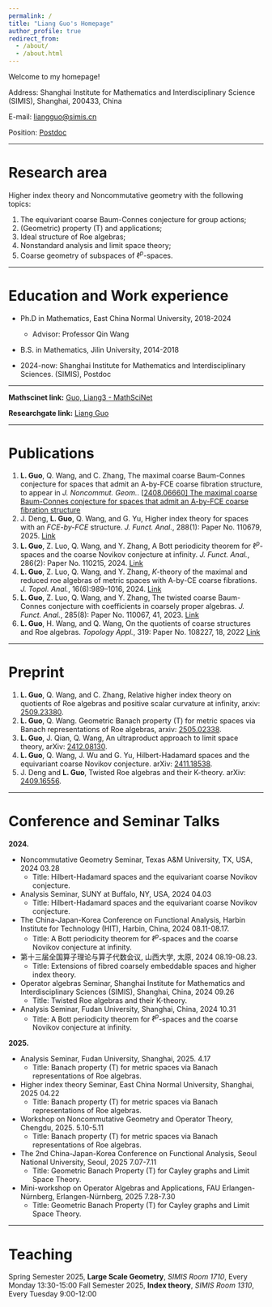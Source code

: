 ```yaml
---
permalink: /
title: "Liang Guo's Homepage"
author_profile: true
redirect_from: 
  - /about/
  - /about.html
---
```



Welcome to my homepage!

Address: Shanghai Institute for Mathematics and Interdisciplinary Science (SIMIS), Shanghai, 200433, China

E-mail: liangguo@simis.cn 

Position: [Postdoc](https://www.simis.cn/liang-guo/)

------

Research area
======
Higher index theory and Noncommutative geometry with the following topics:

 1. The equivariant coarse Baum-Connes conjecture for group actions;
 2. (Geometric) property (T) and applications;
 3. Ideal structure of Roe algebras;
 4. Nonstandard analysis and limit space theory;
 5. Coarse geometry of subspaces of $\ell^p$-spaces.

------



Education and Work experience
======

- Ph.D in Mathematics, East China Normal University, 2018-2024
  -  Advisor: Professor Qin Wang

- B.S. in Mathematics, Jilin University, 2014-2018

* 2024-now: Shanghai Institute for Mathematics and Interdisciplinary Sciences. (SIMIS), Postdoc



------



**Mathscinet link:** [Guo, Liang3 - MathSciNet](https://mathscinet.ams.org/mathscinet/author?authorId=1523762)

**Researchgate link:** [Liang Guo](https://www.researchgate.net/profile/Liang-Guo-32?ev=hdr_xprf)



------



# Publications

1. **L. Guo**, Q. Wang, and C. Zhang, The maximal coarse Baum-Connes conjecture for spaces that admit an A-by-FCE coarse fibration structure, to appear in *J. Noncommut. Geom.*. [[2408.06660\] The maximal coarse Baum-Connes conjecture for spaces that admit an A-by-FCE coarse fibration structure](https://arxiv.org/abs/2408.06660)
2. J. Deng, **L. Guo**, Q. Wang, and G. Yu, Higher index theory for spaces with an *FCE-by-FCE* structure. *J. Funct. Anal.*, 288(1): Paper No. 110679, 2025. [Link](https://doi.org/10.1016/j.jfa.2024.110679)
3. **L. Guo**, Z. Luo, Q. Wang, and Y. Zhang, A Bott periodicity theorem for $\ell^p$-spaces and the coarse Novikov conjecture at infinity. *J. Funct. Anal.*, 286(2): Paper No. 110215, 2024. [Link](https://doi.org/10.1016/j.jfa.2023.110215)
4. **L. Guo**, Z. Luo, Q. Wang, and Y. Zhang, $K$-theory of the maximal and reduced roe algebras of metric spaces with A-by-CE coarse fibrations. *J. Topol. Anal.*, 16(6):989–1016, 2024. [Link](https://doi.org/10.1142/S1793525323500073)
5. **L. Guo**, Z. Luo, Q. Wang, and Y. Zhang, The twisted coarse Baum-Connes conjecture with coefficients in coarsely proper algebras. *J. Funct. Anal.*, 285(8): Paper No. 110067, 41, 2023. [Link](https://doi.org/10.1016/j.jfa.2023.110067)
6. **L. Guo**, H. Wang, and Q. Wang, On the quotients of coarse structures and Roe algebras. *Topology Appl.*, 319: Paper No. 108227, 18, 2022 [Link](https://doi.org/10.1016/j.topol.2022.108227)



------



Preprint
======

1. **L. Guo**, Q. Wang, and C. Zhang, Relative higher index theory on quotients of Roe algebras and positive scalar curvature at infinity, arxiv: [2509.23380](https://arxiv.org/abs/2509.23380).
2. **L. Guo**, Q. Wang. Geometric Banach property (T) for metric spaces via Banach representations of Roe algebras, arxiv: [2505.02338](https://arxiv.org/abs/2505.02338).
3. **L. Guo**, J. Qian, Q. Wang, An ultraproduct approach to limit space theory, arXiv: [2412.08130](https://arxiv.org/abs/2412.08130).
4. **L. Guo**, Q. Wang, J. Wu and G. Yu, Hilbert-Hadamard spaces and the equivariant coarse Novikov conjecture. arXiv: [2411.18538](https://arxiv.org/abs/2411.18538).
5. J. Deng and **L. Guo**, Twisted Roe algebras and their K-theory. arXiv: [2409.16556](https://arxiv.org/abs/2409.16556).



------



Conference and Seminar Talks
======

**2024.**

- Noncommutative Geometry Seminar, Texas A&M University, TX, USA, 2024 03.28 
  - Title: Hilbert-Hadamard spaces and the equivariant coarse Novikov conjecture.
- Analysis Seminar, SUNY at Buffalo, NY, USA, 2024 04.03 
  - Title: Hilbert-Hadamard spaces and the equivariant coarse Novikov conjecture.
- The China-Japan-Korea Conference on Functional Analysis, Harbin Institute for Technology (HIT), Harbin, China, 2024 08.11-08.17. 
  - Title: A Bott periodicity theorem for $\ell^p$-spaces and the coarse Novikov conjecture at infinity.
- 第十三届全国算子理论与算子代数会议, 山西大学, 太原, 2024 08.19-08.23.
  - Title: Extensions of fibred coarsely embeddable spaces and higher index theory.
- Operator algebras Seminar, Shanghai Institute for Mathematics and Interdisciplinary Sciences (SIMIS), Shanghai, China, 2024 09.26
  - Title: Twisted Roe algebras and their K-theory.
- Analysis Seminar, Fudan University, Shanghai, China, 2024 10.31 
  - Title: A Bott periodicity theorem for $\ell^p$-spaces and the coarse Novikov conjecture at infinity.

**2025.**

- Analysis Seminar, Fudan University, Shanghai, 2025. 4.17
  - Title: Banach property (T) for metric spaces via Banach representations of Roe algebras.
- Higher index theory Seminar, East China Normal University, Shanghai, 2025 04.22
  - Title: Banach property (T) for metric spaces via Banach representations of Roe algebras.
- Workshop on Noncommutative Geometry and Operator Theory, Chengdu, 2025. 5.10-5.11
  - Title: Banach property (T) for metric spaces via Banach representations of Roe algebras.
- The 2nd China-Japan-Korea Conference on Functional Analysis, Seoul National University, Seoul, 2025 7.07-7.11 
  - Title: Geometric Banach Property (T) for Cayley graphs and Limit Space Theory.
- Mini-workshop on Operator Algebras and Applications, FAU Erlangen-Nürnberg, Erlangen-Nürnberg, 2025 7.28-7.30 
  - Title: Geometric Banach Property (T) for Cayley graphs and Limit Space Theory.


------



Teaching
======

Spring Semester 2025, **Large Scale Geometry**, *SIMIS Room 1710*, Every Monday 13:30-15:00
Fall Semester 2025, **Index theory**, *SIMIS Room 1310*, Every Tuesday 9:00-12:00
